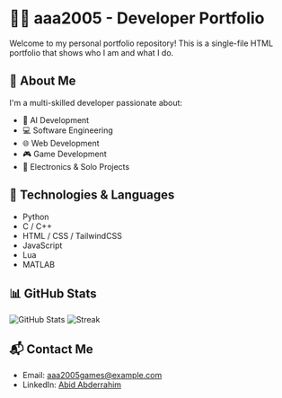 # 👨‍💻 aaa2005 - Developer Portfolio

Welcome to my personal portfolio repository! This is a single-file HTML portfolio that shows who I am and what I do.

## 🚀 About Me
I'm a multi-skilled developer passionate about:
- 🧠 AI Development
- 💻 Software Engineering
- 🌐 Web Development
- 🎮 Game Development
- 🔌 Electronics & Solo Projects

## 🧰 Technologies & Languages
- Python
- C / C++
- HTML / CSS / TailwindCSS
- JavaScript
- Lua
- MATLAB

## 📊 GitHub Stats
![GitHub Stats](https://github-readme-stats.vercel.app/api?username=aaa2005&show_icons=true&theme=radical)
![Streak](https://github-readme-streak-stats.herokuapp.com?user=aaa2005&theme=radical])

## 📬 Contact Me
- Email: [aaa2005games@example.com](mailto:aaa2005games@example.com)
- LinkedIn: [Abid Abderrahim](https://linkedin.com/in/abderrahim-abid-bb2273248)


